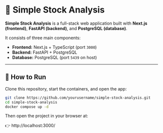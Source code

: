 # 🚀 Simple Stock Analysis

**Simple Stock Analysis** is a full-stack web application built with **Next.js (frontend)**, **FastAPI (backend)**, and **PostgreSQL (database)**.

It consists of three main components:

- **Frontend:** Next.js + TypeScript (port `3000`)
- **Backend:** FastAPI + PostgreSQL
- **Database:** PostgreSQL (port `5439` on host)
---

## 🧩 How to Run

Clone this repository, start the containers, and open the app:

```bash
git clone https://github.com/yourusername/simple-stock-analysis.git
cd simple-stock-analysis
docker compose up -d
```
Then open the project in your browser at:

👉 http://localhost:3000/